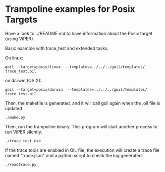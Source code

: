 # Trampoline examples for Posix Targets

Have a look to ../README.md to have information about the Posix target (using ViPER).

Basic example with trace_test and extended tasks.

On linux:
```
goil --target=posix/linux  --templates=../../../goil/templates/ trace_test.oil
```

on darwin (OS X):
```
goil --target=posix/darwin  --templates=../../../goil/templates/ trace_test.oil
```

Then, the makefile is generated, and it will call goil again when the .oil file is updated

```
./make.py
```

Then, run the trampoline binary. This program will start another process to run ViPER silently.

```
./trace_test_exe
```

If the trace tools are enabled in OIL file, the execution will create a trace file named "trace.json" and a python script to check the log generated.

```
./readtrace.py
```

